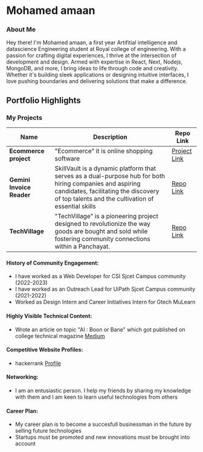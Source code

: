 # Mohamed amaan 

### About Me

> 

Hey there! I'm Mohamed amaan, a first year Artifitial intelligence and datascience Engineering student at Royal college of engineering. With a passion for crafting digital experiences, I thrive at the intersection of development and design. Armed with expertise in React, Next, Nodejs, MongoDB, and more, I bring ideas to life through code and creativity. Whether it's building sleek applications or designing intuitive interfaces, I love pushing boundaries and delivering solutions that make a difference. 


## Portfolio Highlights

### My Projects

| Name                | Description                                                               | Repo Link                                                      |
|---------------------|---------------------------------------------------------------------------|----------------------------------------------------------------|
| **Ecommerce project**       | "Ecommerce" it is online shopping software                                              | [Project Link](https://github.com/modamaan/kerala_food_stuff)             |
| **Gemini Invoice Reader**      | SkillVault is a dynamic platform that serves as a dual-purpose hub for both hiring companies and aspiring candidates, facilitating the discovery of top talents and the cultivation of essential skills                                              | [Repo Link ](https://github.com/modamaan/Invoice_Reader_App)             |
| **TechVillage**     |  "TechVillage" is a pioneering project designed to revolutionize the way goods are bought and sold while fostering community connections within a Panchayat.                                           | [Repo Link ](https://github.com/AjayJohny-2002/TechVillage-MiniProject)             |



#### History of Community Engagement:

- I have worked as a Web Developer for CSI Sjcet Campus community (2022-2023)
- I have worked as an Outreach Lead for UiPath Sjcet Campus community (2021-2022)
- Worked as Design Intern and Career Initiatives Intern for Gtech MuLearn


#### Highly Visible Technical Content:

- Wrote an article on topic "AI : Boon or Bane" which got published on college technical magazine [Medium ](https://medium.com/@ajayvjohny2002/artificial-intelligence-boon-or-bane-db8046198af7)

#### Competitive Website Profiles:

- hackerrank [Profile](https://www.hackerrank.com/profile/ajayvjohny2002)

#### Networking:

- I am an entusiastic person. I help my friends by sharing my knowledge with them and I am keen to learn useful technologies from others

#### Career Plan:

- My career plan is to become a succesfull businessman in the future by selling future technologies
- Startups must be promoted and new innovations must be brought into account
